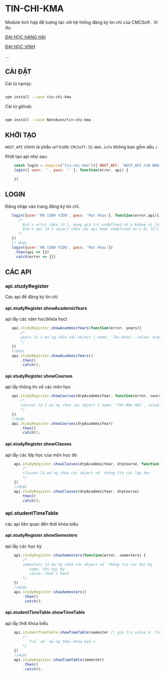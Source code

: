 # TIN-CHI-KMA

Module tích hợp để tương tác với hệ thống đăng ký tín chỉ của CMCSoft .
Ví dụ:

[ĐẠI HỌC HÀNG HẢI](http://dktt.vimaru.edu.vn/CMCSoft.IU.Web.info/Login.aspx)

[ĐẠI HỌC VINH](http://student.vinhuni.edu.vn/cmcsoft.iu.web.info/)

...

## CÀI ĐẶT
Cài từ npmjs:
```bash

npm install --save tin-chi-kma

```

Cài từ github:
```bash

npm install --save Notekunn/tin-chi-kma

```
## KHỞI TẠO

`HOST_API` chính là phần url trước `CMCSoft.IU.Web.info` không bao gồm dấu `/`.

Khởi tạo api như sau:

```javascript
    const login = require("tin-chi-kma")({ HOST_API: 'HOST_API CUA BAN' });
    login({ user: '', pass: '' }, function(error, api) {

    })
```


## LOGIN
Đăng nhập vào trang đăng ký tín chỉ.

```javascript
   login({user:'MA SINH VIEN', pass: 'Mat khau'}, function(error,api){
      /*
        Biến error chứa lỗi, mang giá trị undefined nếu không có lỗi
        Biến api là 1 object chứa các api hoặc undefined nếu bị lỗi
      */
   })
   // Hoặc
   login({user:'MA SINH VIEN', pass: 'Mat khau'})
    .then(api => {})
    .catch(error => {})
```


## CÁC API

### api.studyRegister
Các api để đăng ký tín chỉ

#### api.studyRegister.showAcademicYears
api lấy các năm học(khóa học)

```javascript
   api.studyRegister.showAcademicYears(function(error, years){
       /*
       years là 1 mảng chứa các object { name: 'Tên Khóa', value: drpAcademicYear }
       */
   })
   //Hoặc
   api.studyRegister.showAcademicYears()
       .then()
       .catch();
```

#### api.studyRegister.showCourses
api lấy thông tin về các môn học

```javascript
   api.studyRegister.showCourses(drpAcademicYear, function(error, courses){
       /*
       courses là 1 mảng chứa các object { name: 'Tên Môn HỌC', value: drpCourse }
       */
   })
   //Hoặc
   api.studyRegister.showCourses(drpAcademicYear)
       .then()
       .catch();
```

#### api.studyRegister.showClasses
api lấy các lớp học của môn học đó

```javascript
    api.studyRegister.showClasses(drpAcademicYear, drpCourse, function(error, classes) {
        /*
        classes là mảng chứa các object về thông tin các lớp học
        */
    })
    //Hoặc
    api.studyRegister.showClasses(drpAcademicYear, drpCourse)
       .then()
       .catch();
```



### api.studentTimeTable
các api liên quan đến thời khóa biểu

#### api.studyRegister.showSemesters
api lấy các học kỳ

```javascript
    api.studyRegister.showSemesters(function(error, semesters) {
        /*
        semesters là mảng chứa các object về thông tin các học kỳ
           name: tên học kỳ
           value: chuỗi hash
        */
    })
    //Hoặc
    api.studyRegister.showSemesters()
        .then()
        .catch();
```

#### api.studentTimeTable.showTimeTable
api lấy thời khóa biểu

```javascript
    api.studentTimeTable.showTimeTable(semester /* giá trị value ở trên hoặc để undefined nếu lấy thời khóa biểu khóa mới nhât */ , function(scheduleData) {
        /*
           Trả về mảng thời khóa biểu
        */
    })
    //Hoặc
    api.studyRegister.showTimeTable(semester)
        .then()
        .catch();
```